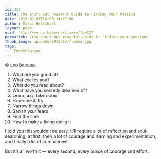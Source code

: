 ```yaml
---
id: 227
title: The Short but Powerful Guide to Finding Your Passion
date: 2015-08-01T14:03:14+00:00
author: Marco Betschart
layout: post
guid: http://marco.betschart.name/?p=227
permalink: /the-short-but-powerful-guide-to-finding-your-passion/
thumb_image: uploads/2015/07/flamme.jpg
tags:
  - Empfehlungen
---
```

[© Leo Babauta](http://zenhabits.net/the-short-but-powerful-guide-to-finding-your-passion/)

  1. What are you good at?
  2. What excites you?
  3. What do you read about?
  4. What have you secretly dreamed of?
  5. Learn, ask, take notes
  6. Experiment, try
  7. Narrow things down
  8. Banish your fears
  9. Find the time
 10. How to make a living doing it

I told you this wouldn’t be easy. It’ll require a lot of reflection and soul-searching, at first, then a lot of courage and learning and experimentation, and finally a lot of commitment.

But it’s all worth it — every second, every ounce of courage and effort.
